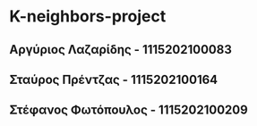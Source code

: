 # K-neighbors-project
## Αργύριος Λαζαρίδης  - 1115202100083
## Σταύρος Πρέντζας    - 1115202100164
## Στέφανος Φωτόπουλος - 1115202100209
